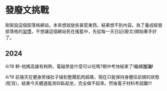 # 發廢文挑戰

剛架設這個部落格網站，本來想說放些甚麼東西，結果想不到內容。為了養成經營部落格的[習慣](https://tokysound.github.io/Toky-Sound/note1/management_type/原子習慣)，不想讓這個網站死在搖籃中，先從每一天日記(廢文)開始著手好了。

2024
---
4/18
幹-他媽高雄有夠熱，電磁學是什麼可以吃嗎?期中考快結束了!繼續**加油!**

4/19
前幾天在健身房操肚子操到整團肌肉超痛，現在只能保持身體往前傾的狀態(駝背)，結果今天體適能測仰臥起坐，完全做不起來。然後電子材料考超難!!!
